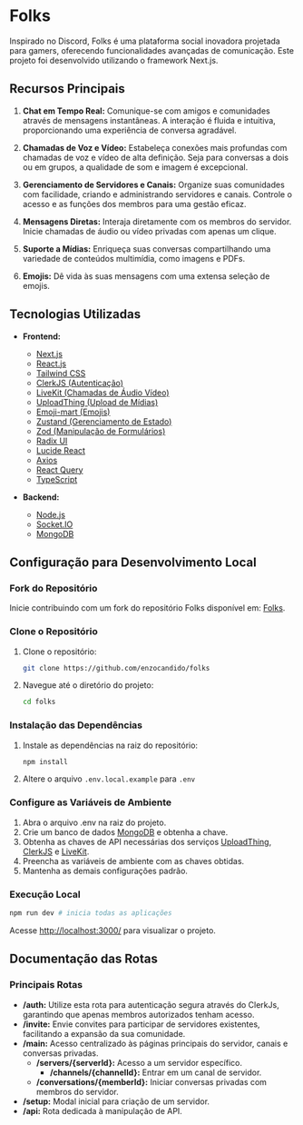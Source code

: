 # Folks

Inspirado no Discord, Folks é uma plataforma social inovadora projetada para gamers, oferecendo funcionalidades avançadas de comunicação. Este projeto foi desenvolvido utilizando o framework Next.js.

## Recursos Principais

1. **Chat em Tempo Real:** Comunique-se com amigos e comunidades através de mensagens instantâneas. A interação é fluida e intuitiva, proporcionando uma experiência de conversa agradável.

2. **Chamadas de Voz e Vídeo:** Estabeleça conexões mais profundas com chamadas de voz e vídeo de alta definição. Seja para conversas a dois ou em grupos, a qualidade de som e imagem é excepcional.

3. **Gerenciamento de Servidores e Canais:** Organize suas comunidades com facilidade, criando e administrando servidores e canais. Controle o acesso e as funções dos membros para uma gestão eficaz.

4. **Mensagens Diretas:** Interaja diretamente com os membros do servidor. Inicie chamadas de áudio ou vídeo privadas com apenas um clique.

5. **Suporte a Mídias:** Enriqueça suas conversas compartilhando uma variedade de conteúdos multimídia, como imagens e PDFs.

6. **Emojis:** Dê vida às suas mensagens com uma extensa seleção de emojis.

## Tecnologias Utilizadas

- **Frontend:**
  - [Next.js](https://nextjs.org)
  - [React.js](https://react.dev)
  - [Tailwind CSS](https://tailwindcss.com)
  - [ClerkJS (Autenticação)](https://clerk.com)
  - [LiveKit (Chamadas de Áudio Vídeo)](https://livekit.io)
  - [UploadThing (Upload de Mídias)](https://uploadthing.com/dashboard)
  - [Emoji-mart (Emojis)](https://www.npmjs.com/package/emoji-mart)
  - [Zustand (Gerenciamento de Estado)](https://www.npmjs.com/package/zustand)
  - [Zod (Manipulação de Formulários)](https://www.npmjs.com/package/zod)
  - [Radix UI](https://www.radix-ui.com)
  - [Lucide React](https://lucide.dev/guide/packages/lucide-react)
  - [Axios](https://www.npmjs.com/package/axios)
  - [React Query](https://www.npmjs.com/package/@tanstack/react-query)
  - [TypeScript](https://www.typescriptlang.org)

- **Backend:**
  - [Node.js](https://nodejs.org) 
  - [Socket.IO](https://socket.io)
  - [MongoDB](https://www.mongodb.com)

## Configuração para Desenvolvimento Local

### Fork do Repositório

Inicie contribuindo com um fork do repositório Folks disponível em: [Folks](https://github.com/enzocandido/folks).

### Clone o Repositório

1. Clone o repositório:

   ```sh
   git clone https://github.com/enzocandido/folks
   ```

2. Navegue até o diretório do projeto:
   ```sh
   cd folks
   ```

### Instalação das Dependências

1. Instale as dependências na raiz do repositório:

   ```sh
   npm install
   ```

2. Altere o arquivo `.env.local.example` para `.env`

### Configure as Variáveis de Ambiente

1. Abra o arquivo .env na raiz do projeto.
2. Crie um banco de dados [MongoDB](https://www.mongodb.com) e obtenha a chave.
3. Obtenha as chaves de API necessárias dos serviços [UploadThing](https://uploadthing.com/dashboard), [ClerkJS](https://clerk.com/docs/references/javascript/overview) e [LiveKit](https://livekit.io/).
4. Preencha as variáveis de ambiente com as chaves obtidas.
5. Mantenha as demais configurações padrão.

### Execução Local

```sh
npm run dev # inicia todas as aplicações
```

Acesse [http://localhost:3000/](http://localhost:3000/) para visualizar o projeto.

## Documentação das Rotas

### Principais Rotas

- **/auth:** Utilize esta rota para autenticação segura através do ClerkJs, garantindo que apenas membros autorizados tenham acesso.
- **/invite:** Envie convites para participar de servidores existentes, facilitando a expansão da sua comunidade.
- **/main:** Acesso centralizado às páginas principais do servidor, canais e conversas privadas.
  - **/servers/{serverId}:** Acesso a um servidor específico.
    - **/channels/{channelId}:** Entrar em um canal de servidor.
  - **/conversations/{memberId}:** Iniciar conversas privadas com membros do servidor.
- **/setup:** Modal inicial para criação de um servidor.
- **/api:** Rota dedicada à manipulação de API.
</a>

